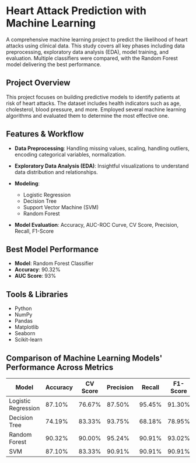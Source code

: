 # Heart Attack Prediction with Machine Learning

A comprehensive machine learning project to predict the likelihood of heart attacks using clinical data. This study covers all key phases including data preprocessing, exploratory data analysis (EDA), model training, and evaluation. Multiple classifiers were compared, with the Random Forest model delivering the best performance.

## Project Overview

This project focuses on building predictive models to identify patients at risk of heart attacks. The dataset includes health indicators such as age, cholesterol, blood pressure, and more. Employed several machine learning algorithms and evaluated them to determine the most effective one.

## Features & Workflow

- **Data Preprocessing**: Handling missing values, scaling, handling outliers, encoding categorical variables, normalization.
- **Exploratory Data Analysis (EDA)**: Insightful visualizations to understand data distribution and relationships.
- **Modeling**:
  - Logistic Regression
  - Decision Tree
  - Support Vector Machine (SVM)
  - Random Forest
    
- **Model Evaluation**: Accuracy, AUC-ROC Curve, CV Score, Precision, Recall, F1-Score

## Best Model Performance

- **Model**: Random Forest Classifier  
- **Accuracy**: 90.32%  
- **AUC Score**: 93%

## Tools & Libraries

- Python
- NumPy
- Pandas
- Matplotlib
- Seaborn
- Scikit-learn

## Comparison of Machine Learning Models' Performance Across Metrics

| Model             | Accuracy | CV Score | Precision | Recall  | F1-Score | AUC  |
|-------------------|----------|----------|-----------|---------|----------|------|
| Logistic Regression | 87.10%   | 76.67%   | 87.50%    | 95.45%  | 91.30%   | 88%  |
| Decision Tree      | 74.19%   | 83.33%   | 93.75%    | 68.18%  | 78.95%   | 79%  |
| Random Forest      | 90.32%   | 90.00%   | 95.24%    | 90.91%  | 93.02%   | 93%  |
| SVM                | 87.10%   | 83.33%   | 90.91%    | 90.91%  | 90.91%   | 89%  |
